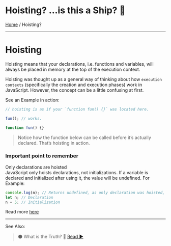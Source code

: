 # Hoisting? ...is this a Ship? 🤨

[Home](..\README.md) / Hoisting?

---

# Hoisting

Hoisting means that your declarations, i.e. functions and variables, will always be placed in memory at the top of the execution context.

Hoisting was thought up as a general way of thinking about how `execution contexts` (specifically the creation and execution phases) work in JavaScript. However, the concept can be a little confusing at first.

See an Example in action:

```js
// hoisting is as if your `function fun() {}` was located here.

fun(); // works.

function fun() {}
```

> Notice how the function below can be called before it’s actually declared. That’s hoisting in action.

### Important point to remember

Only declarations are hoisted  
JavaScript only hoists declarations, not initializations. If a variable is declared and initialized after using it, the value will be undefined. For Example:

```js
console.log(n); // Returns undefined, as only declaration was hoisted, no initialization has happened at this stage
let n; // Declaration
n = 5; // Initialization
```

Read more [here](https://developer.mozilla.org/en-US/docs/Glossary/Hoisting)

---

See Also:

> ⚫ What is the Truth? 🤥 [ Read ▶ ](/what-is-the-truth.md)
